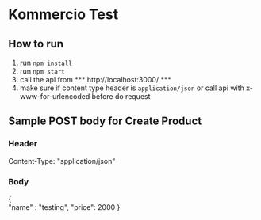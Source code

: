 # Kommercio Test #

## How to run ##
1. run `npm install` 
2. run `npm start`
3. call the api from *** http://localhost:3000/ ***
4. make sure if content type header is `application/json` or call api with x-www-for-urlencoded before do request 

## Sample POST body for Create Product ##

### Header ###

Content-Type: "spplication/json"

### Body ###

{	
	"name" : "testing",
	"price": 2000
}